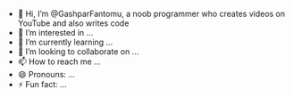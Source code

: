 - 👋 Hi, I’m @GashparFantomu, a noob programmer who creates videos on YouTube and also writes code 
- 👀 I’m interested in ...
- 🌱 I’m currently learning ...
- 💞️ I’m looking to collaborate on ...
- 📫 How to reach me ...
- 😄 Pronouns: ...
- ⚡ Fun fact: ...

<!---
GashparFantomu/GashparFantomu is a ✨ special ✨ repository because its `README.md` (this file) appears on your GitHub profile.
You can click the Preview link to take a look at your changes.
--->
